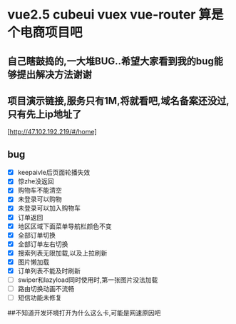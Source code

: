 # vue2.5 cubeui vuex vue-router 算是个电商项目吧
## 自己瞎鼓捣的,一大堆BUG..希望大家看到我的bug能够提出解决方法谢谢
## 项目演示链接,服务只有1M,将就看吧,域名备案还没过,只有先上ip地址了
[http://47.102.192.219/#/home]
## bug
- [X] keepaivle后页面轮播失效
- [x] 惊zhe没返回
- [X] 购物车不能清空 
- [X] 未登录可以购物
- [x] 未登录可以加入购物车
- [X] 订单返回
- [X] 地区区域下面菜单导航栏颜色不变
- [x] 全部订单切换
- [X] 全部订单左右切换
- [X] 搜索列表无限加载,以及上拉刷新
- [X] 图片懒加载
- [X] 订单列表不能及时刷新
- [ ] swiper和lazyload同时使用时,第一张图片没法加载
- [ ] 路由切换动画不流畅
- [ ] 短信功能未修复

##不知道开发环境打开为什么这么卡,可能是网速原因吧

